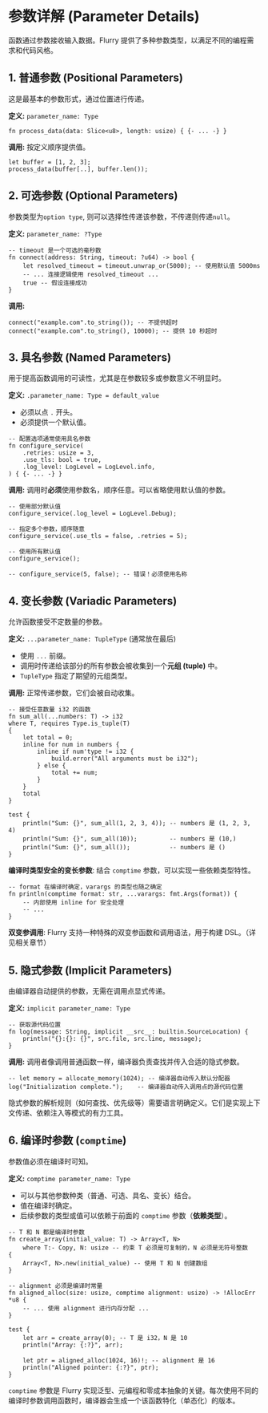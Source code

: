 # 参数详解 (Parameter Details)

函数通过参数接收输入数据。Flurry 提供了多种参数类型，以满足不同的编程需求和代码风格。

## 1. 普通参数 (Positional Parameters)

这是最基本的参数形式，通过位置进行传递。

**定义:** `parameter_name: Type`

```flurry
fn process_data(data: Slice<u8>, length: usize) { {- ... -} }
```

**调用:** 按定义顺序提供值。

```flurry
let buffer = [1, 2, 3];
process_data(buffer[..], buffer.len());
```

## 2. 可选参数 (Optional Parameters)

参数类型为`option type`, 则可以选择性传递该参数，不传递则传递`null`。

**定义:** `parameter_name: ?Type`

```flurry
-- timeout 是一个可选的毫秒数
fn connect(address: String, timeout: ?u64) -> bool {
    let resolved_timeout = timeout.unwrap_or(5000); -- 使用默认值 5000ms
    -- ... 连接逻辑使用 resolved_timeout ...
    true -- 假设连接成功
}
```

**调用:**

```flurry
connect("example.com".to_string()); -- 不提供超时
connect("example.com".to_string(), 10000); -- 提供 10 秒超时
```

## 3. 具名参数 (Named Parameters)

用于提高函数调用的可读性，尤其是在参数较多或参数意义不明显时。

**定义:** `.parameter_name: Type = default_value`

-   必须以点 `.` 开头。
-   必须提供一个默认值。

```flurry
-- 配置选项通常使用具名参数
fn configure_service(
    .retries: usize = 3,
    .use_tls: bool = true,
    .log_level: LogLevel = LogLevel.info, 
) { {- ... -} }
```

**调用:** 调用时**必须**使用参数名，顺序任意。可以省略使用默认值的参数。

```flurry
-- 使用部分默认值
configure_service(.log_level = LogLevel.Debug);

-- 指定多个参数，顺序随意
configure_service(.use_tls = false, .retries = 5);

-- 使用所有默认值
configure_service();

-- configure_service(5, false); -- 错误！必须使用名称
```

## 4. 变长参数 (Variadic Parameters)

允许函数接受不定数量的参数。

**定义:** `...parameter_name: TupleType` (通常放在最后)

-   使用 `...` 前缀。
-   调用时传递给该部分的所有参数会被收集到一个**元组 (tuple)** 中。
-   `TupleType` 指定了期望的元组类型。

**调用:** 正常传递参数，它们会被自动收集。

```flurry
-- 接受任意数量 i32 的函数
fn sum_all(...numbers: T) -> i32 
where T, requires Type.is_tuple(T)
{
    let total = 0;
    inline for num in numbers {
        inline if num'type != i32 {
            build.error("All arguments must be i32");
        } else {
            total += num;
        }
    }
    total
}

test {
    println("Sum: {}", sum_all(1, 2, 3, 4)); -- numbers 是 (1, 2, 3, 4)
    println("Sum: {}", sum_all(10));         -- numbers 是 (10,)
    println("Sum: {}", sum_all());           -- numbers 是 ()
}
```

**编译时类型安全的变长参数**: 结合 `comptime` 参数，可以实现一些依赖类型特性。

```flurry
-- format 在编译时确定，varargs 的类型也随之确定
fn println(comptime format: str, ...varargs: fmt.Args(format)) {
    -- 内部使用 inline for 安全处理
    -- ...
}
```

**双变参调用**: Flurry 支持一种特殊的双变参函数和调用语法，用于构建 DSL。（详见相关章节）

## 5. 隐式参数 (Implicit Parameters)

由编译器自动提供的参数，无需在调用点显式传递。

**定义:** `implicit parameter_name: Type`

```flurry
-- 获取源代码位置
fn log(message: String, implicit __src__: builtin.SourceLocation) {
    println("{}:{}: {}", src.file, src.line, message);
}
```

**调用:** 调用者像调用普通函数一样，编译器负责查找并传入合适的隐式参数。

```flurry
-- let memory = allocate_memory(1024); -- 编译器自动传入默认分配器
log("Initialization complete.");    -- 编译器自动传入调用点的源代码位置
```
隐式参数的解析规则（如何查找、优先级等）需要语言明确定义。它们是实现上下文传递、依赖注入等模式的有力工具。

## 6. 编译时参数 (`comptime`)

参数值必须在编译时可知。

**定义:** `comptime parameter_name: Type`

-   可以与其他参数种类（普通、可选、具名、变长）结合。
-   值在编译时确定。
-   后续参数的类型或值可以依赖于前面的 `comptime` 参数（**依赖类型**）。

```flurry
-- T 和 N 都是编译时参数
fn create_array(initial_value: T) -> Array<T, N>
    where T:- Copy, N: usize -- 约束 T 必须是可复制的，N 必须是无符号整数
{
    Array<T, N>.new(initial_value) -- 使用 T 和 N 创建数组
}

-- alignment 必须是编译时常量
fn aligned_alloc(size: usize, comptime alignment: usize) -> !AllocErr *u8 {
    -- ... 使用 alignment 进行内存分配 ...
}

test {
    let arr = create_array(0); -- T 是 i32，N 是 10
    println("Array: {:?}", arr);

    let ptr = aligned_alloc(1024, 16)!; -- alignment 是 16
    println("Aligned pointer: {:?}", ptr);
}
```

`comptime` 参数是 Flurry 实现泛型、元编程和零成本抽象的关键。每次使用不同的编译时参数调用函数时，编译器会生成一个该函数特化（单态化）的版本。
